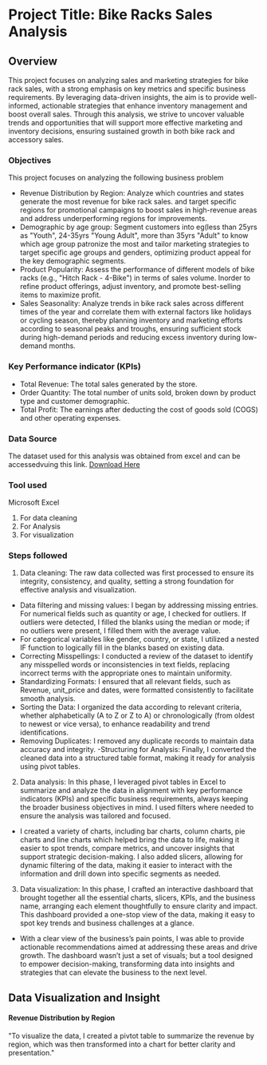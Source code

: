 # Project Title: Bike Racks Sales Analysis 

## Overview

This project focuses on analyzing sales and marketing strategies for bike rack sales, with a strong emphasis on key metrics and specific business requirements. By leveraging data-driven insights, the aim is to provide well-informed, actionable strategies that enhance inventory management and boost overall sales. Through this analysis, we strive to uncover valuable trends and opportunities that will support more effective marketing and inventory decisions, ensuring sustained growth in both bike rack and accessory sales.

### Objectives 

This project focuses on analyzing the following business problem 

- Revenue Distribution by Region: Analyze which countries and states generate the most revenue for bike rack sales.
and target specific regions for promotional campaigns to boost sales in high-revenue areas and address underperforming regions for improvements.
- Demographic by age group: Segment customers into eg(less than 25yrs as "Youth", 24-35yrs "Young Adult", more than 35yrs "Adult" to know which age group patronize the most and tailor marketing strategies to target specific age groups and genders, optimizing product appeal for the key demographic segments.
- Product Popularity: Assess the performance of different models of bike racks (e.g., "Hitch Rack - 4-Bike") in terms of sales volume. Inorder to refine product offerings, adjust inventory, and promote best-selling items to maximize profit.
- Sales Seasonality: Analyze trends in bike rack sales across different times of the year and correlate them with external factors like holidays or cycling season, thereby planning inventory and marketing efforts according to seasonal peaks and troughs, ensuring sufficient stock during high-demand periods and reducing excess inventory during low-demand months.

### Key Performance indicator (KPIs)

- Total Revenue: The total sales generated by the store.
- Order Quantity: The total number of units sold, broken down by product type and customer demographic.
- Total Profit: The earnings after deducting the cost of goods sold (COGS) and other operating expenses.

### Data Source
The dataset used for this analysis was obtained from excel and can be accessedvuing this link. [Download Here](https://www.microsoft.com)

### Tool used 
Microsoft Excel 
 1. For data cleaning
 2. For Analysis
 3. For visualization

### Steps followed 
 1. Data cleaning: The raw data collected was first processed to ensure its integrity, consistency, and quality, setting a strong foundation for effective analysis and visualization.
- Data filtering and missing values: I began by addressing missing entries. For numerical fields such as quantity or age, I checked for outliers. If outliers were detected, I filled the blanks using the median or mode; if no outliers were present, I filled them with the average value.
- For categorical variables like gender, country, or state, I utilized a nested IF function to logically fill in the blanks based on existing data.
- Correcting Misspellings: I conducted a review of the dataset to identify any misspelled words or inconsistencies in text fields, replacing incorrect terms with the appropriate ones to maintain uniformity.
- Standardizing Formats: I ensured that all relevant fields, such as Revenue, unit_price and dates, were formatted consistently to facilitate smooth analysis.
- Sorting the Data: I organized the data according to relevant criteria, whether alphabetically (A to Z or Z to A) or chronologically (from oldest to newest or vice versa), to enhance readability and trend identifications.
- Removing Duplicates: I removed any duplicate records to maintain data accuracy and integrity.
-Structuring for Analysis: Finally, I converted the cleaned data into a structured table format, making it ready for analysis using pivot tables.
2. Data analysis: In this phase, I leveraged pivot tables in Excel to summarize and analyze the data in alignment with key performance indicators (KPIs) and specific business requirements, always keeping the broader business objectives in mind. I used filters where needed to ensure the analysis was tailored and focused.
- I created a variety of charts, including bar charts, column charts, pie charts and line charts which helped bring the data to life, making it easier to spot trends, compare metrics, and uncover insights that support strategic decision-making. I also added slicers, allowing for dynamic filtering of the data, making it easier to interact with the information and drill down into specific segments as needed.
3. Data visualization: In this phase, I crafted an interactive dashboard that brought together all the essential charts, slicers, KPIs, and the business name, arranging each element thoughtfully to ensure clarity and impact. This dashboard provided a one-stop view of the data, making it easy to spot key trends and business challenges at a glance.
- With a clear view of the business’s pain points, I was able to provide actionable recommendations aimed at addressing these areas and drive growth. The dashboard wasn’t just a set of visuals; but a tool designed to empower decision-making, transforming data into insights and strategies that can elevate the business to the next level.

## Data Visualization and Insight

#### Revenue Distribution by Region
"To visualize the data, I created a pivtot table to summarize the revenue by region, which was then transformed into a chart for better clarity and presentation."
